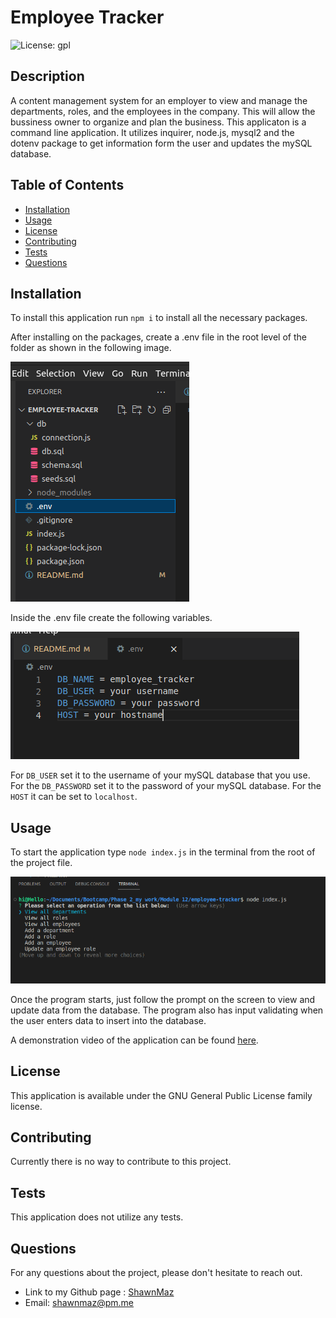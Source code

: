 # Employee Tracker
  
  ![License: gpl](https://img.shields.io/static/v1?label=license&message=gpl&color=green)
  

  ## Description
  A content management system for an employer to view and manage the departments, roles, and the employees in the company. This will allow the bussiness owner to organize and plan the business. This applicaton is a command line application. It utilizes inquirer, node.js, mysql2 and the dotenv package to get information form the user and updates the mySQL database.

  ## Table of Contents
  * [Installation](#installation)
  * [Usage](#usage)
  * [License](#license)
  * [Contributing](#contributing)
  * [Tests](#tests)
  * [Questions](#questions)

  ## Installation
  To install this application run ```npm i``` to install all the necessary packages.
  
  After installing on the packages, create a .env file in the root level of the folder as shown in the following image.

  ![env file in the root folder](./assets/images/env%20file.png)

  Inside the .env file create the following variables.

  ![variables in the env file](./assets/images/env%20file%20setup.png)

  For ```DB_USER``` set it to the username of your mySQL database that you use. For the ```DB_PASSWORD``` set it to the password of your mySQL database. For the ```HOST``` it can be set to ```localhost```.

  ## Usage
  To start the application type ```node index.js``` in the terminal from the root of the project file.

  ![Application start image](./assets/images/start%20application.png)

  Once the program starts, just follow the prompt on the screen to view and update data from the database. The program also has input validating when the user enters data to insert into the database.

  A demonstration video of the application can be found [here](https://drive.google.com/file/d/1jh4QYvXcIzo5ckXxdkygfqG4u7SB9q9P/view?usp=sharing).
  
  ## License
  This application is available under the GNU General Public License family license.
  
  
  ## Contributing
  Currently there is no way to contribute to this project.

  ## Tests
  This application does not utilize any tests.

  ## Questions
  For any questions about the project, please don't hesitate to reach out.
  * Link to my Github page : [ShawnMaz](https://github.com/ShawnMaz)
  * Email: [shawnmaz@pm.me](mailto:shawnmaz@pm.me)